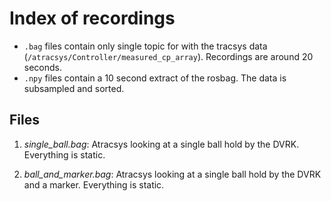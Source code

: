# Index of recordings

* `.bag` files contain only single topic for with the tracsys data (`/atracsys/Controller/measured_cp_array`). Recordings are around 20 seconds. 
* `.npy` files contain a 10 second extract of the rosbag. The data is subsampled and sorted.

## Files
1. *single_ball.bag*: Atracsys looking at a single ball hold by the DVRK. Everything is static.

2. *ball_and_marker.bag*: Atracsys looking at a single ball hold by the DVRK and a marker. Everything is static.
